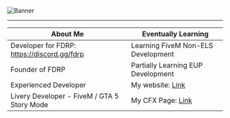 ![Banner](https://user-images.githubusercontent.com/77021072/219941676-f1419011-7f38-4fbf-881d-3ad738650bb7.png)

* ***

|  About Me  |  Eventually Learning   |
|----|-----|
| Developer for FDRP: https://discord.gg/fdrp | Learning FiveM Non-ELS Development    |
| Founder of FDRP | Partially Learning EUP Development |
| Experienced Developer | My website: [Link](https://www.fdrpofficial.com/home) |
| Livery Developer - FiveM / GTA 5 Story Mode | My CFX Page: [Link](https://forum.cfx.re/u/fadin_laws/summary) |
